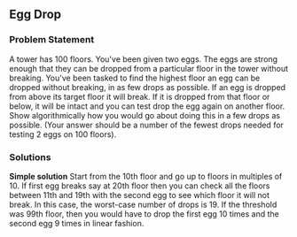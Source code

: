 ## Egg Drop

### Problem Statement

A tower has 100 floors. You've been given two eggs. The eggs are strong enough that they can be dropped from a particular floor in the tower without breaking. You've been tasked to find the highest floor an egg can be dropped without breaking, in as few drops as possible. If an egg is dropped from above its target floor it will break. If it is dropped from that floor or below, it will be intact and you can test drop the egg again on another floor.
Show algorithmically how you would go about doing this in a few drops as possible. (Your answer should be a number of the fewest drops needed for testing 2 eggs on 100 floors).

### Solutions

**Simple solution**
Start from the 10th floor and go up to floors in multiples of 10. If first egg breaks say at 20th floor then you can check all the floors between 11th and 19th with the second egg to see which floor it will not break.
In this case, the worst-case number of drops is 19. If the threshold was 99th floor, then you would have to drop the first egg 10 times and the second egg 9 times in linear fashion.
